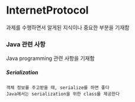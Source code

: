 # InternetProtocol

과제를 수행하면서 알게된 지식이나 중요한 부분을 기재함

### Java 관련 사항

Java programming 관련 사항을 기재함

##### Serialization
    객체 정보를 주고받을 때, serialize를 하면 좋다
    Java에서는 serialization을 위한 class를 제공한다
